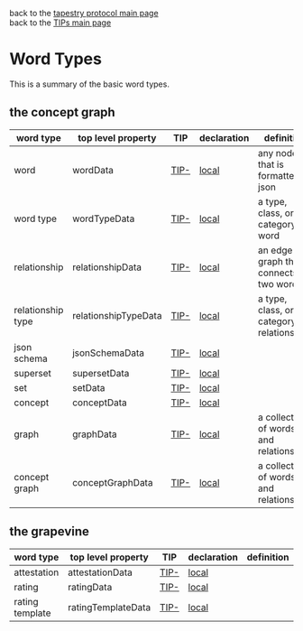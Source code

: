 back to the [tapestry protocol main page](https://github.com/wds4/tapestry-protocol/blob/main/README.md) </br>
back to the [TIPs main page](..)

Word Types
=====

This is a summary of the basic word types.

## the concept graph

| word type | top level property | TIP | declaration | definition |
| ----- | ----- | ----- | ----- | ----- |
| word | wordData | [TIP-]() | [local](https://github.com/wds4/tapestry-protocol/blob/main/wordTypes/word/declaration.md) | any node that is formatted in json |
| word type | wordTypeData | [TIP-]() | [local](https://github.com/wds4/tapestry-protocol/blob/main/wordTypes/wordType/declaration.md) | a type, class, or category of word |
| relationship | relationshipData | [TIP-]() | [local](https://github.com/wds4/tapestry-protocol/blob/main/wordTypes/relationship/declaration.md) | an edge in a graph that connects two words |
| relationship type | relationshipTypeData | [TIP-]() | [local](https://github.com/wds4/tapestry-protocol/blob/main/wordTypes/relationshipType/declaration.md) | a type, class, or category of relationship |
| json schema | jsonSchemaData | [TIP-]() | [local](https://github.com/wds4/tapestry-protocol/blob/main/wordTypes/jsonSchema/declaration.md) | |
| superset | supersetData | [TIP-]() | [local](https://github.com/wds4/tapestry-protocol/blob/main/wordTypes/superset/declaration.md) | | 
| set | setData | [TIP-]() | [local](https://github.com/wds4/tapestry-protocol/blob/main/wordTypes/set/declaration.md) | |
| concept | conceptData | [TIP-]() | [local](https://github.com/wds4/tapestry-protocol/blob/main/wordTypes/concept/declaration.md) | |
| graph | graphData | [TIP-]() | [local](https://github.com/wds4/tapestry-protocol/blob/main/wordTypes/graph/declaration.md) | a collection of words and relationships |
| concept graph | conceptGraphData | [TIP-]() | [local](https://github.com/wds4/tapestry-protocol/blob/main/wordTypes/conceptGraph/declaration.md) | a collection of words and relationships |

## the grapevine

| word type | top level property | TIP | declaration | definition |
| ----- | ----- | ----- | ----- | ----- |
| attestation | attestationData | [TIP-]() | [local](https://github.com/wds4/tapestry-protocol/blob/main/wordTypes/attestation/declaration.md) | |
| rating | ratingData | [TIP-]() | [local](https://github.com/wds4/tapestry-protocol/blob/main/wordTypes/rating/declaration.md) | |
| rating template | ratingTemplateData | [TIP-]() | [local](https://github.com/wds4/tapestry-protocol/blob/main/wordTypes/ratingTemplate/declaration.md) | |

